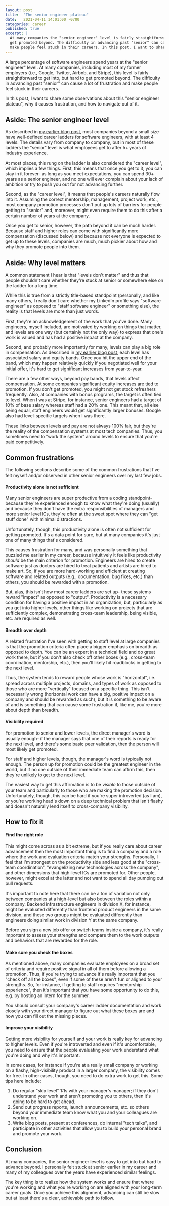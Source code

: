 ```yaml
---
layout: post
title:  "The senior engineer plateau"
date:   2021-04-11 14:01:00 -0700
categories: career
published: true
excerpt: |
  At many companies the "senior engineer" level is fairly straightforward to get into, but hard to
  get promoted beyond. The difficulty in advancing past "senior" can cause a lot of frustration and
  make people feel stuck in their careers. In this post, I want to share some observations about this "senior engineer plateau", why it causes frustration, and how to navigate out of it.
---
```


A large percentage of software engineers spend years at the "senior engineer" level. At
many companies, including most of my former employers (i.e., Google, Twitter, Airbnb, and Stripe),
this level is fairly straightforward to get into, but hard to get promoted beyond. The difficulty in
advancing past "senior" can cause a lot of frustration and make people feel stuck in their
careers.

In this post, I want to share some observations about this "senior engineer plateau", why
it causes frustration, and how to navigate out of it.

## Aside: The senior engineer level

As described in [my earlier blog post](/blog/stop-hiding-levels), most
companies beyond a small size have well-defined career ladders for software engineers, with at
least 4 levels. The details vary from company to company, but in most of these ladders the
"senior" level is what employees get to after 5+ years of industry experience.

At most places, this rung on the ladder is also considered the "career level", which implies a few
things. First, this means that once you get to it, you can stay in it forever- as long as you meet
expectations, you can spend 30+ years as a senior engineer, and no one will ever complain about
your lack of ambition or try to push you out for not advancing further.

Second, as the "career level", it means that people's careers naturally flow into it. Assuming
the correct mentorship, management, project work, etc., most company promotion processes don't
put up lots of barriers for people getting to "senior" and, moreover, might even require them to do
this after a certain number of years at the company.

Once you get to senior, however, the path beyond it can be much harder. Because staff and higher
roles can come with significantly more compensation (discussed below) and because not everyone
is expected to get up to these levels, companies are much, much pickier about how and why they
promote people into them.

## Aside: Why level matters

A common statement I hear is that "levels don't matter" and thus that people shouldn't care whether
they're stuck at senior or somewhere else on the ladder for a long time.

While this is true from a strictly title-based standpoint (personally, and like many others, I
really don't care whether my LinkedIn profile says "software engineer" as opposed to "staff software
engineer" or something else), the reality is that levels are more than just words.

First, they're an acknowledgement of the work that you've done. Many engineers, myself included,
are motivated by working on things that matter, and levels are one way (but certainly not the only
way) to express that one's work is valued and has had a positive impact at the company.

Second, and probably more importantly for many, levels can play a big role in compensation. As
described in [my earlier blog post](/blog/stop-hiding-levels), each level has associated salary and
equity bands. Once you hit the upper end of the band, which may happen relatively quickly if you
negotiated well for your initial offer, it's hard to get significant increases from year-to-year.

There are a few other ways, beyond pay bands, that levels affect compensation. At some companies
significant equity increases are tied to promotion. If you don't get promoted, you might not get
stock refreshers frequently. Also, at companies with bonus programs, the target is often tied
to level. When I was at Stripe, for instance, senior engineers had a target of 10% of base salary
whereas staff had a 20% one. This meant that, all else being equal, staff engineers would get
significantly larger bonuses. Google also had level-specific targets when I was there.

These links between levels and pay are not always 100% fair, but they're the reality of the
compensation systems at most tech companies. Thus, you sometimes need to "work the system"
around levels to ensure that you're paid competitively.

## Common frustrations

The following sections describe some of the common frustrations that I've felt myself and/or
observed in other senior engineers over my last few jobs.

#### Productivity alone is not sufficient

Many senior engineers are super productive from a coding standpoint- because they're experienced
enough to know what they're doing (usually) and because they don't have the extra responsibilities
of managers and more senior level ICs, they're often at the sweet spot where they can "get stuff
done" with minimal distractions.

Unfortunately, though, this productivity alone is often not sufficient for getting promoted.
It's a data point for sure, but at many companies it's just one of many things that's considered.

This causes frustration for many, and was personally something that puzzled me earlier in my
career, because intuitively it feels like productivity *should* be the main criterion for promotion.
Engineers are hired to create software just as doctors are hired to treat patients and artists are
hired to make art. So, if you are more hard-working and efficient at creating software and related
outputs (e.g., documentation, bug fixes, etc.) than others, you should be rewarded with a promotion.

But, alas, this isn't how most career ladders are set up- these systems reward "impact" as opposed
to "output". Productivity is a necessary condition for having a positive impact in an
organization, but, particularly as you get into higher levels, other things like working on
projects that are sufficiently complex, demonstrating cross-team leadership, being visible, etc. are
required as well.

#### Breadth over depth

A related frustration I've seen with getting to staff level at large companies is that the
promotion criteria often place a bigger emphasis on breadth as opposed to depth. You can be an
expert in a technical field and do great work there, but if you don't also check off other boxes
(e.g., cross-team coordination, mentorship, etc.), then you'll likely hit roadblocks in getting
to the next level.

Thus, the system tends to reward people whose work is "horizontal", i.e. spread across multiple
projects, domains, and types of work as opposed to those who are more "vertically" focused
on a specific thing. This isn't necessarily wrong (horizontal work can have a big, positive impact
on a company and should be rewarded as such), but it is something to be aware of and is something
that can cause some frustration if, like me, you're more about depth than breadth.

#### Visibility required

For promotion to senior and lower levels, the direct manager's word is usually enough- if the
manager says that one of their reports is ready for the next level, and there's some basic peer
validation, then the person will most likely get promoted.

For staff and higher levels, though, the manager's word is typically not enough. The person up for
promotion could be the greatest engineer in the world, but if no one outside of their immediate
team can affirm this, then they're unlikely to get to the next level.

The easiest way to get this affirmation is to be *visible* to those outside of your team and
particularly to those who are making the promotion decision. Unfortunately, though, this can be
hard if you're super introverted (as I am), or you're working head's down on a deep technical
problem that isn't flashy and doesn't naturally lend itself to cross-company visibility.

## How to fix it

#### Find the right role

This might come across as a bit extreme, but if you really care about career advancement then
the most important thing is to find a company and a role where the work and evaluation criteria
match your strengths. Personally, I feel that I'm strongest on the productivity side
and less good at the "cross-team coordination", "evangelizing new technologies across the company",
and other dimensions that high-level ICs are promoted for. Other people, however, might excel at
the latter and not want to spend all day pumping out pull requests.

It's important to note here that there can be a ton of variation not only between companies at a
high-level but also between the roles within a company. Backend infrastructure engineers in
division X, for instance, might be evaluated differently than frontend product engineers in the same
division, and these two groups might be evaluated differently than engineers doing similar work in
division Y at the same company.

Before you sign a new job offer or switch teams inside a company, it's really important to assess
your strengths and compare them to the work outputs and behaviors that are rewarded for the role.

#### Make sure you check the boxes

As mentioned above, many companies evaluate employees on a broad set of criteria and require
positive signal in all of them before allowing a promotion. Thus, if you're trying to advance
it's really important that you "check off all the boxes", even if some of these aren't fun or
aligned to your strengths. So, for instance, if getting to staff requires "mentorship experience",
then it's important that you have some opportunity to do this, e.g. by hosting an intern for the
summer.

You should consult your company's career ladder documentation and work closely with your direct
manager to figure out what these boxes are and how you can fill out the missing pieces.

#### Improve your visibility

Getting more visibility for yourself and your work is really key for advancing to higher
levels. Even if you're introverted and even if it's uncomfortable, you need to ensure that
the people evaluating your work understand what you're doing and why it's important.

In some cases, for instance if you're at a really small company or working on a flashy,
high-visibility product in a larger company, the visibility comes for free. In other cases,
though, you need to do extra work to get this. Some tips here include:

1. Do regular "skip level" 1:1s with your manager's manager; if they don't understand your work
  and aren't promoting you to others, then it's going to be hard to get ahead.
2. Send out progress reports, launch announcements, etc. so others beyond your immediate team
  know what you and your colleagues are working on.
3. Write blog posts, present at conferences, do internal "tech talks", and participate in other
  activities that allow you to build your personal brand and promote your work.

## Conclusion

At many companies, the senior engineer level is easy to get into but hard to advance beyond.
I personally felt stuck at senior earlier in my career and many of my colleagues over the years
have experienced similar feelings.

The key thing is to realize how the system works and ensure that where you're working and what
you're working on are aligned with your long-term career goals. Once you achieve this alignment,
advancing can still be slow but at least there's a clear, achievable path to follow.
